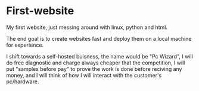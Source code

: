 # First-website

My first website, just messing around with linux, python and html.

The end goal is to create websites fast and deploy them on a local machine for experience.

I shift towards a self-hosted buisness, the name would be "Pc Wizard", I will do free diagnostic and charge always cheaper that the competition, I will put "samples before pay" to prove the work is done before reciving any money, and I will think of how I will interact with the customer's pc/hardware.
